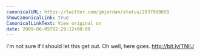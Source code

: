 ```yaml
---
canonicalURL: https://twitter.com/jmjordan/status/2037988650
ShowCanonicalLink: true
CanonicalLinkText: View original on
date: 2009-06-05T02:29:12+00:00
---
```

I'm not sure if I should let this get out. Oh well, here goes. http://bit.ly/TNlIJ